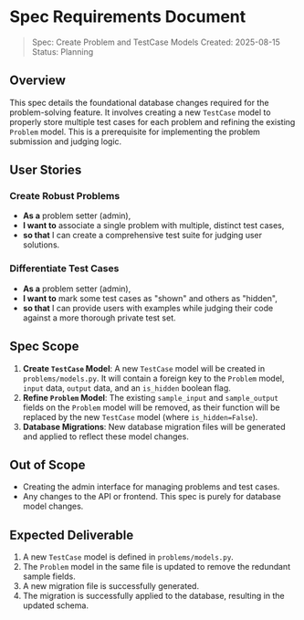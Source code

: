 # Spec Requirements Document

> Spec: Create Problem and TestCase Models
> Created: 2025-08-15
> Status: Planning

## Overview

This spec details the foundational database changes required for the problem-solving feature. It involves creating a new `TestCase` model to properly store multiple test cases for each problem and refining the existing `Problem` model. This is a prerequisite for implementing the problem submission and judging logic.

## User Stories

### Create Robust Problems

*   **As a** problem setter (admin),
*   **I want to** associate a single problem with multiple, distinct test cases,
*   **so that** I can create a comprehensive test suite for judging user solutions.

### Differentiate Test Cases

*   **As a** problem setter (admin),
*   **I want to** mark some test cases as "shown" and others as "hidden",
*   **so that** I can provide users with examples while judging their code against a more thorough private test set.

## Spec Scope

1.  **Create `TestCase` Model**: A new `TestCase` model will be created in `problems/models.py`. It will contain a foreign key to the `Problem` model, `input` data, `output` data, and an `is_hidden` boolean flag.
2.  **Refine `Problem` Model**: The existing `sample_input` and `sample_output` fields on the `Problem` model will be removed, as their function will be replaced by the new `TestCase` model (where `is_hidden=False`).
3.  **Database Migrations**: New database migration files will be generated and applied to reflect these model changes.

## Out of Scope

-   Creating the admin interface for managing problems and test cases.
-   Any changes to the API or frontend. This spec is purely for database model changes.

## Expected Deliverable

1.  A new `TestCase` model is defined in `problems/models.py`.
2.  The `Problem` model in the same file is updated to remove the redundant sample fields.
3.  A new migration file is successfully generated.
4.  The migration is successfully applied to the database, resulting in the updated schema.
